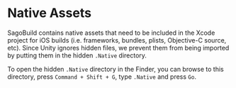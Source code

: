 # Native Assets

SagoBuild contains native assets that need to be included in the Xcode project for iOS builds  (i.e. frameworks, bundles, plists, Objective-C source, etc). Since Unity ignores hidden files, we prevent them from being imported by putting them in the hidden `.Native` directory.

To open the hidden `.Native` directory in the Finder, you can browse to this directory, press `Command + Shift + G`, type `.Native` and press `Go`.